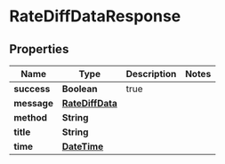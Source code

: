 
# RateDiffDataResponse

## Properties
Name | Type | Description | Notes
------------ | ------------- | ------------- | -------------
**success** | **Boolean** | true | 
**message** | [**RateDiffData**](RateDiffData.md) |  | 
**method** | **String** |  | 
**title** | **String** |  | 
**time** | [**DateTime**](DateTime.md) |  | 



